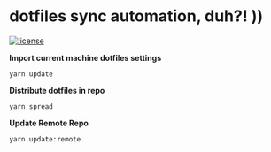 # dotfiles sync automation, duh?! ))
[![license](https://img.shields.io/github/license/DAVFoundation/captain-n3m0.svg?style=flat-square)](LICENSE)

__Import current machine dotfiles settings__
```
yarn update
```

__Distribute dotfiles in repo__
```
yarn spread
```

__Update Remote Repo__
```
yarn update:remote
```

